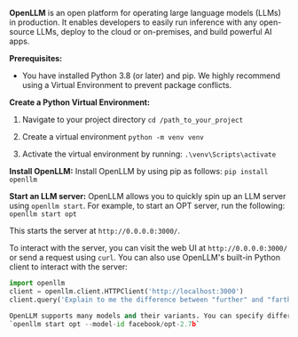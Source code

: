 **OpenLLM** is an open platform for operating large language models (LLMs) in production. It enables developers to easily run inference with any open-source LLMs, deploy to the cloud or on-premises, and build powerful AI apps.

**Prerequisites:**
- You have installed Python 3.8 (or later) and pip. We highly recommend using a Virtual Environment to prevent package conflicts.

**Create a Python Virtual Environment:**
1. Navigate to your project directory
`cd /path_to_your_project`

2. Create a virtual environment
`python -m venv venv`

3. Activate the virtual environment by running:
`.\venv\Scripts\activate`


**Install OpenLLM:**
Install OpenLLM by using pip as follows:
`pip install openllm`


**Start an LLM server:**
OpenLLM allows you to quickly spin up an LLM server using `openllm start`. For example, to start an OPT server, run the following:
`openllm start opt`

This starts the server at `http://0.0.0.0:3000/`.

To interact with the server, you can visit the web UI at `http://0.0.0.0:3000/` or send a request using `curl`. You can also use OpenLLM's built-in Python client to interact with the server:
```python
import openllm
client = openllm.client.HTTPClient('http://localhost:3000')
client.query('Explain to me the difference between "further" and "farther"')

OpenLLM supports many models and their variants. You can specify different variants of the model to be served by providing the --model-id option. For example:
`openllm start opt --model-id facebook/opt-2.7b`

